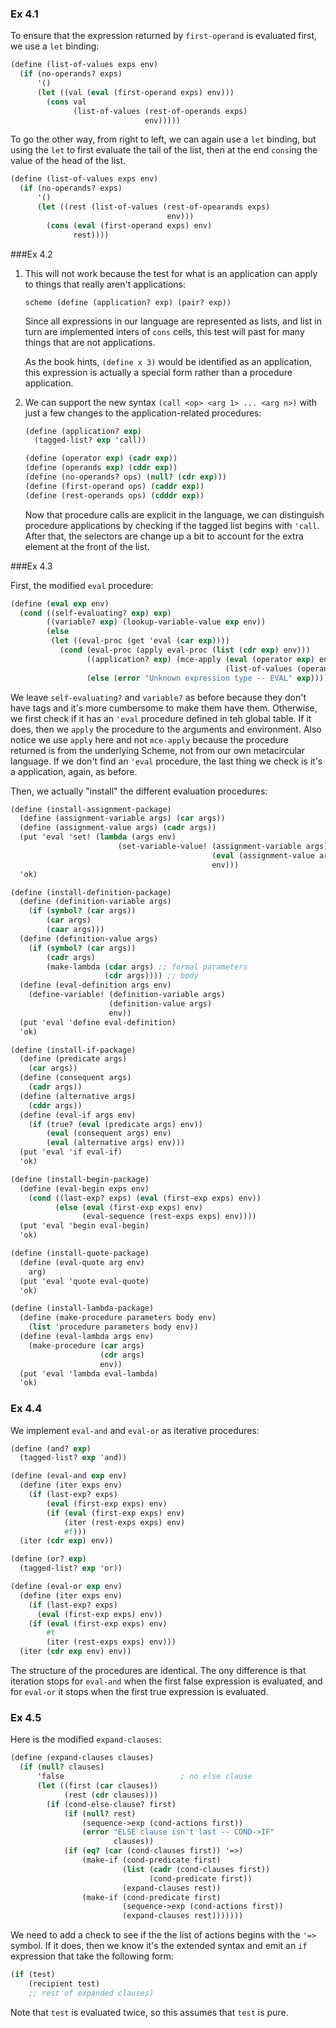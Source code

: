 ### Ex 4.1

To ensure that the expression returned by `first-operand` is evaluated first,
we use a `let` binding:

```scheme
(define (list-of-values exps env)
  (if (no-operands? exps)
      '()
      (let ((val (eval (first-operand exps) env)))
        (cons val
              (list-of-values (rest-of-operands exps)
                              env)))))
```

To go the other way, from right to left, we can again use a `let` binding, but
using the `let` to first evaluate the tail of the list, then at the end
`cons`ing the value of the head of the list.

```scheme
(define (list-of-values exps env)
  (if (no-operands? exps)
      '()
      (let ((rest (list-of-values (rest-of-opearands exps)
                                   env)))
        (cons (eval (first-operand exps) env)
              rest))))
```

###Ex 4.2

1. This will not work because the test for what is an application can apply to
   things that really aren't applications:

   ```scheme (define (application? exp) (pair? exp)) ```

   Since all expressions in our language are represented as lists, and list in
   turn are implemented inters of `cons` cells, this test will past for many
   things that are not applications.

   As the book hints, `(define x 3)` would be identified as an application,
   this expression is actually a special form rather than a procedure
   application.

2. We can support the new syntax `(call <op> <arg 1> ... <arg n>)` with just a
   few changes to the application-related procedures:

   ```scheme
   (define (application? exp)
     (tagged-list? exp 'call))

   (define (operator exp) (cadr exp))
   (define (operands exp) (cddr exp))
   (define (no-operands? ops) (null? (cdr exp)))
   (define (first-operand ops) (caddr exp))
   (define (rest-operands ops) (cdddr exp))
   ```

   Now that procedure calls are explicit in the language, we can distinguish
   procedure applications by checking if the tagged list begins with `'call`.
   After that, the selectors are change up a bit to account for the extra
   element at the front of the list.

###Ex 4.3

First, the modified `eval` procedure:

```scheme
(define (eval exp env)
  (cond ((self-evaluating? exp) exp)
        ((variable? exp) (lookup-variable-value exp env))
        (else
         (let ((eval-proc (get 'eval (car exp))))
           (cond (eval-proc (apply eval-proc (list (cdr exp) env)))
                 ((application? exp) (mce-apply (eval (operator exp) env)
                                                (list-of-values (operands exp) env)))
                 (else (error "Unknown expression type -- EVAL" exp)))))))

```

We leave `self-evaluating?` and `variable?` as before because they don't have
tags and it's more cumbersome to make them have them.  Otherwise, we first
check if it has an `'eval` procedure defined in teh global table.  If it does,
then we `apply` the procedure to the arguments and environment.  Also notice we
use `apply` here and not `mce-apply` because the procedure returned is from the
underlying Scheme, not from our own metacircular language.  If we don't find an
`'eval` procedure, the last thing we check is it's a application, again, as
before.

Then, we actually "install" the different evaluation procedures:

```scheme
(define (install-assignment-package)
  (define (assignment-variable args) (car args))
  (define (assignment-value args) (cadr args))
  (put 'eval 'set! (lambda (args env)
                        (set-variable-value! (assignment-variable args)
                                             (eval (assignment-value args) env)
                                             env)))
  'ok)

(define (install-definition-package)
  (define (definition-variable args)
    (if (symbol? (car args))
        (car args)
        (caar args)))
  (define (definition-value args)
    (if (symbol? (car args))
        (cadr args)
        (make-lambda (cdar args) ;; formal parameters
                     (cdr args)))) ;; body
  (define (eval-definition args env)
    (define-variable! (definition-variable args)
                      (definition-value args)
                      env))
  (put 'eval 'define eval-definition)
  'ok)

(define (install-if-package)
  (define (predicate args)
    (car args))
  (define (consequent args)
    (cadr args))
  (define (alternative args)
    (cddr args))
  (define (eval-if args env)
    (if (true? (eval (predicate args) env))
        (eval (consequent args) env)
        (eval (alternative args) env)))
  (put 'eval 'if eval-if)
  'ok)

(define (install-begin-package)
  (define (eval-begin exps env)
    (cond ((last-exp? exps) (eval (first-exp exps) env))
          (else (eval (first-exp exps) env)
                (eval-sequence (rest-exps exps) env))))
  (put 'eval 'begin eval-begin)
  'ok)

(define (install-quote-package)
  (define (eval-quote arg env)
    arg)
  (put 'eval 'quote eval-quote)
  'ok)

(define (install-lambda-package)
  (define (make-procedure parameters body env)
    (list 'procedure parameters body env))
  (define (eval-lambda args env)
    (make-procedure (car args)
                    (cdr args)
                    env))
  (put 'eval 'lambda eval-lambda)
  'ok)
```

### Ex 4.4

We implement `eval-and` and `eval-or` as iterative procedures:

```scheme
(define (and? exp)
  (tagged-list? exp 'and))

(define (eval-and exp env)
  (define (iter exps env)
    (if (last-exp? exps)
        (eval (first-exp exps) env)
        (if (eval (first-exp exps) env)
            (iter (rest-exps exps) env)
            #f)))
  (iter (cdr exp) env))

(define (or? exp)
  (tagged-list? exp 'or))

(define (eval-or exp env)
  (define (iter exps env)
    (if (last-exp? exps)
      (eval (first-exp exps) env))
    (if (eval (first-exp exps) env)
        #t
        (iter (rest-exps exps) env)))
  (iter (cdr exp env) env))
```

The structure of the procedures are identical.  The ony difference is that
iteration stops for `eval-and` when the first false expression is evaluated,
and for `eval-or` it stops when the first true expression is evaluated.


### Ex 4.5

Here is the modified `expand-clauses`:

```scheme
(define (expand-clauses clauses)
  (if (null? clauses)
      'false                          ; no else clause
      (let ((first (car clauses))
            (rest (cdr clauses)))
        (if (cond-else-clause? first)
            (if (null? rest)
                (sequence->exp (cond-actions first))
                (error "ELSE clause isn't last -- COND->IF"
                       clauses))
            (if (eq? (car (cond-clauses first)) '=>)
                (make-if (cond-predicate first)
                         (list (cadr (cond-clauses first))
                               (cond-predicate first))
                         (expand-clauses rest))
                (make-if (cond-predicate first)
                         (sequence->exp (cond-actions first))
                         (expand-clauses rest)))))))
```

We need to add a check to see if the the list of actions begins with the `'=>`
symbol.  If it does, then we know it's the extended syntax and emit an `if`
expression that take the following form:

```scheme
(if (test)
    (recipient test)
    ;; rest of expanded clauses)
```

Note that `test` is evaluated twice, so this assumes that `test` is pure.
